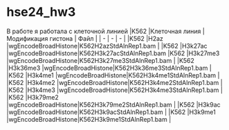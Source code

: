# hse24_hw3
В работе я работала с клеточной линией |K562
|Клеточная линия | Модификация гистона | Файл |
| - | - | - |
|K562 |H2az |wgEncodeBroadHistone|K562H2azStdAlnRep1.bam |
|K562 |H3k27ac |wgEncodeBroadHistone|K562H3k27acStdAlnRep1.bam
|K562 |H3k27me3 |wgEncodeBroadHistone|K562H3k27me3StdAlnRep1.bam | 
|K562 |H3k36me3 |wgEncodeBroadHistone|K562H3k36me3StdAlnRep1.bam |
|K562 |H3k4me1 |wgEncodeBroadHistone|K562H3k4me1StdAlnRep1.bam | 
|K562 |H3k4me2 |wgEncodeBroadHistone|K562H3k4me2StdAlnRep1.bam | 
|K562 |H3k4me3 |wgEncodeBroadHistone|K562H3k4me3StdAlnRep1.bam | 
|K562 |H3k79me2 |wgEncodeBroadHistone|K562H3k79me2StdAlnRep1.bam | 
|K562 |H3k9ac |wgEncodeBroadHistone|K562H3k9acStdAlnRep1.bam | 
|K562 |H3k9me1 |wgEncodeBroadHistone|K562H3k9me1StdAlnRep1.bam | 
